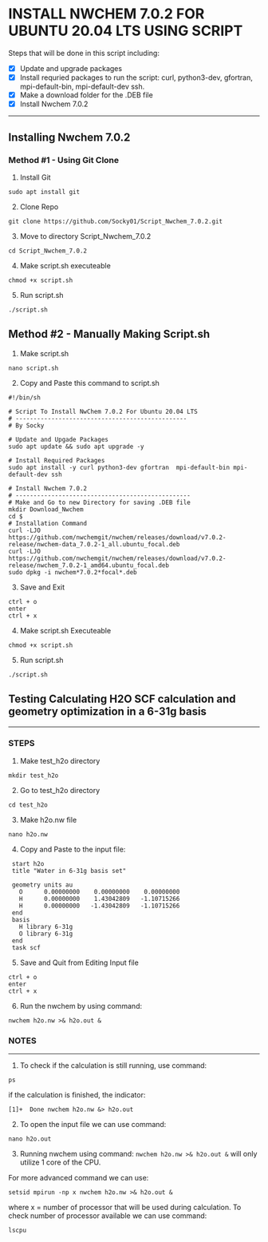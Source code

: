 # INSTALL NWCHEM 7.0.2 FOR UBUNTU 20.04 LTS USING SCRIPT

Steps that will be done in this script including:
- [x] Update and upgrade packages
- [x] Install requried packages to run the script: curl, python3-dev, gfortran, mpi-default-bin, mpi-default-dev ssh.
- [x] Make a download folder for the .DEB file
- [x] Install Nwchem 7.0.2

-----------------
## Installing Nwchem 7.0.2
### Method #1 - Using Git Clone
1. Install Git
```
sudo apt install git
```
2. Clone Repo
```
git clone https://github.com/Socky01/Script_Nwchem_7.0.2.git
```
3. Move to directory Script_Nwchem_7.0.2
```
cd Script_Nwchem_7.0.2
```
4. Make script.sh executeable
```
chmod +x script.sh
```
5. Run script.sh
```
./script.sh
```
## Method #2 - Manually Making Script.sh
1. Make script.sh
```
nano script.sh
```
2. Copy and Paste this command to script.sh
```
#!/bin/sh

# Script To Install NwChem 7.0.2 For Ubuntu 20.04 LTS
# ------------------------------------------------
# By Socky

# Update and Upgade Packages
sudo apt update && sudo apt upgrade -y

# Install Required Packages
sudo apt install -y curl python3-dev gfortran  mpi-default-bin mpi-default-dev ssh

# Install Nwchem 7.0.2
# -------------------------------------------------
# Make and Go to new Directory for saving .DEB file
mkdir Download_Nwchem
cd $
# Installation Command
curl -LJO https://github.com/nwchemgit/nwchem/releases/download/v7.0.2-release/nwchem-data_7.0.2-1_all.ubuntu_focal.deb
curl -LJO https://github.com/nwchemgit/nwchem/releases/download/v7.0.2-release/nwchem_7.0.2-1_amd64.ubuntu_focal.deb
sudo dpkg -i nwchem*7.0.2*focal*.deb
```
3. Save and Exit
```
ctrl + o
enter
ctrl + x
```
4. Make script.sh Executeable
```
chmod +x script.sh
```
5. Run script.sh
```
./script.sh
```

## Testing Calculating H2O SCF calculation and geometry optimization in a 6-31g basis
-------------------
### STEPS
1. Make test_h2o directory
```
mkdir test_h2o
```
2. Go to test_h2o directory
```
cd test_h2o
```
3. Make h2o.nw file
```
nano h2o.nw
```
4. Copy and Paste to the input file:
```
 start h2o 
 title "Water in 6-31g basis set" 

 geometry units au  
   O      0.00000000    0.00000000    0.00000000  
   H      0.00000000    1.43042809   -1.10715266  
   H      0.00000000   -1.43042809   -1.10715266 
 end  
 basis  
   H library 6-31g  
   O library 6-31g  
 end
 task scf
```
5. Save and Quit from Editing Input file
```
ctrl + o
enter
ctrl + x
```
6. Run the nwchem by using command:
```
nwchem h2o.nw >& h2o.out &
```
### NOTES
-------------------
1. To check if the calculation is still running, use command:
```
ps
```
if the calculation is finished, the indicator:
```
[1]+  Done nwchem h2o.nw &> h2o.out
```
2. To open the input file we can use command:
```
nano h2o.out
```
3. Running nwchem using command: 
``
nwchem h2o.nw >& h2o.out &
``
will only utilize 1 core of the CPU.

For more advanced command we can use:
```
setsid mpirun -np x nwchem h2o.nw >& h2o.out &
```
where x = number of processor that will be used during calculation.
To check number of processor available we can use command:
```
lscpu
```
